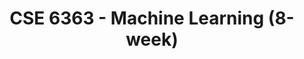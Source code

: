 ---
title: "CSE 6363 - Machine Learning (8-week)"
description: "Graduate-level machine learning topics covering the foundations up to modern publications."
draft: false
type: course-detail
term: Fall 2025
lastmod: 2025-08-18T00:00:00Z
---